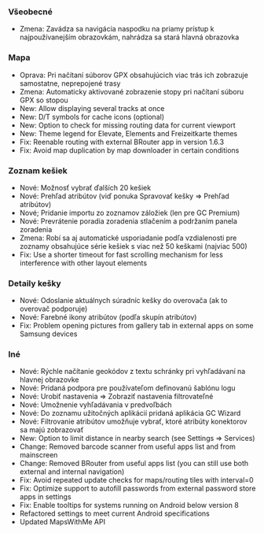 ### Všeobecné
- Zmena: Zavádza sa navigácia naspodku na priamy prístup k najpoužívanejším obrazovkám, nahrádza sa stará hlavná obrazovka

### Mapa
- Oprava: Pri načítaní súborov GPX obsahujúcich viac trás ich zobrazuje samostatne, neprepojené trasy
- Zmena: Automaticky aktivované zobrazenie stopy pri načítaní súboru GPX so stopou
- New: Allow displaying several tracks at once
- New: D/T symbols for cache icons (optional)
- New: Option to check for missing routing data for current viewport
- New: Theme legend for Elevate, Elements and Freizeitkarte themes
- Fix: Reenable routing with external BRouter app in version 1.6.3
- Fix: Avoid map duplication by map downloader in certain conditions

### Zoznam kešiek
- Nové: Možnosť vybrať ďalších 20 kešiek
- Nové: Prehľad atribútov (viď ponuka Spravovať kešky => Prehľad atribútov)
- Nové; Pridanie importu zo zoznamov záložiek (len pre GC Premium)
- Nové: Prevrátenie poradia zoradenia stlačením a podržaním panela zoradenia
- Zmena: Robí sa aj automatické usporiadanie podľa vzdialenosti pre zoznamy obsahujúce série kešiek s viac než 50 keškami (najviac 500)
- Fix: Use a shorter timeout for fast scrolling mechanism for less interference with other layout elements

### Detaily kešky
- Nové: Odoslanie aktuálnych súradníc kešky do overovača (ak to overovač podporuje)
- Nové: Farebné ikony atribútov (podľa skupín atribútov)
- Fix: Problem opening pictures from gallery tab in external apps on some Samsung devices

### Iné
- Nové: Rýchle načítanie geokódov z textu schránky pri vyhľadávaní na hlavnej obrazovke
- Nové: Pridaná podpora pre používateľom definovanú šablónu logu
- Nové: Urobiť nastavenia => Zobraziť nastavenia filtrovateľné
- Nové: Umožnenie vyhľadávania v predvoľbách
- Nové: Do zoznamu užitočných aplikácií pridaná aplikácia GC Wizard
- Nové: Filtrovanie atribútov umožňuje vybrať, ktoré atribúty konektorov sa majú zobrazovať
- New: Option to limit distance in nearby search (see Settings => Services)
- Change: Removed barcode scanner from useful apps list and from mainscreen
- Change: Removed BRouter from useful apps list (you can still use both external and internal navigation)
- Fix: Avoid repeated update checks for maps/routing tiles with interval=0
- Fix: Optimize support to autofill passwords from external password store apps in settings
- Fix: Enable tooltips for systems running on Android below version 8
- Refactored settings to meet current Android specifications
- Updated MapsWithMe API

